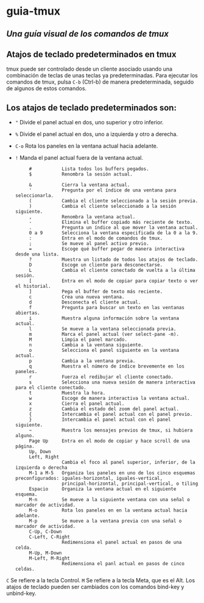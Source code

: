 # guia-tmux
## _Una guía visual de los comandos de tmux_

## Atajos de teclado predeterminados en tmux

tmux puede ser controlado desde un cliente asociado usando una combinación de teclas de unas teclas ya predeterminadas.
Para ejecutar los comandos de tmux, pulsa `C-b` (Ctrl-b) de manera predeterminada, seguido de algunos de estos comandos.

## Los atajos de teclado predeterminados son:

* `"`           Divide el panel actual en dos, uno superior y otro inferior.
* `%`           Divide el panel actual en dos, uno a izquierda y otro a derecha.
* `C-o`         Rota los paneles en la ventana actual hacia adelante.
* `!`           Manda el panel actual fuera de la ventana actual.

           #           Lista todos los buffers pegados.
           $           Renombra la sesión actual.

           &           Cierra la ventana actual.
           '           Pregunta por el índice de una ventana para seleccionarla.
           (           Cambia el cliente seleccionado a la sesión previa.
           )           Cambia el cliente seleccionado a la sesión siguiente.
           ,           Renombra la ventana actual.
           -           Elimina el buffer copiado más reciente de texto.
           .           Pregunta un índice al que mover la ventana actual.
           0 a 9       Selecciona la ventana especificada de la 0 a la 9.
           :           Entra en el modo de comandos de tmux.
           ;           Se mueve al panel activo previo.
           =           Escoge qué buffer pegar de manera interactiva desde una lista.
           ?           Muestra un listado de todos los atajos de teclado.
           D           Escoge un cliente para desconectarse.
           L           Cambia el cliente conectado de vuelta a la última sesión.
           [           Entra en el modo de copiar para copiar texto o ver el historial.
           ]           Pega el buffer de texto más reciente.
           c           Crea una nueva ventana.
           d           Desconecta el cliente actual.                                  
           f           Pregunta para buscar un texto en las ventanas abiertas.
           i           Muestra alguna información sobre la ventana actual.
           l           Se mueve a la ventana seleccionada previa.
           m           Marca el panel actual (ver select-pane -m).
           M           Limpia el panel marcado.
           n           Cambia a la ventana siguiente.
           o           Selecciona el panel siguiente en la ventana actual.
           p           Cambia a la ventana previa.
           q           Muestra el número de índice brevemente en los paneles.
           r           Fuerza el redibujar el cliente conectado.
           s           Selecciona una nueva sesión de manera interactiva para el cliente conectado.
           t           Muestra la hora.
           w           Escoge de manera interactiva la ventana actual.
           x           Cierra el panel actual.
           z           Cambia el estado del zoom del panel actual.
           {           Intercambia el panel actual con el panel previo.
           }           Intercambia el panel actual con el panel siguiente.
           ~           Muestra los mensajes previos de tmux, si hubiera alguno.
           Page Up     Entra en el modo de copiar y hace scroll de una página.
           Up, Down
           Left, Right
                       Cambia el foco al panel superior, inferior, de la izquierda o derecha
           M-1 a M-5   Organiza los paneles en uno de los cinco esquemas preconfigurados: iguales-horizontal, iguales-vertical, 
                       principal-horizontal, principal-vertical, o tiling
           Espacio     Organiza la ventana actual en el siguiente esquema.
           M-n         Se mueve a la siguiente ventana con una señal o marcador de actividad.
           M-o         Rota los paneles en en la ventana actual hacia adelante.
           M-p         Se mueve a la ventana previa con una señal o marcador de actividad.
           C-Up, C-Down
           C-Left, C-Right
                       Redimensiona el panel actual en pasos de una celda.
           M-Up, M-Down
           M-Left, M-Right
                       Redimensiona el panl actual en pasos de cinco celdas.

`C` Se refiere a la tecla Control. `M` Se refiere a la tecla Meta, que es el Alt.
Los atajos de teclado pueden ser cambiados con los comandos bind-key y unbind-key.

